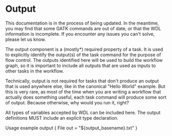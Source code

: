 # Output
This documentation is in the process of being updated. In the meantime, you may find that some GATK commands are out of date, or that the WDL information is incomplete. If you encounter any issues you can't solve, please let us know.

The output component is a (mostly*) required property of a task. It is used to explicitly identify the output(s) of the task command for the purpose of flow control. The outputs identified here will be used to build the workflow graph, so it is important to include all outputs that are used as inputs to other tasks in the workflow.

Technically, output is not required for tasks that don't produce an output that is used anywhere else, like in the canonical "Hello World" example. But this is very rare, as most of the time when you are writing a workflow that actually does something useful, each task command will produce some sort of output. Because otherwise, why would you run it, right?

All types of variables accepted by WDL can be included here. The output definitions MUST include an explicit type declaration.

Usage example
output {
    File out = "${output_basename}.txt"
}